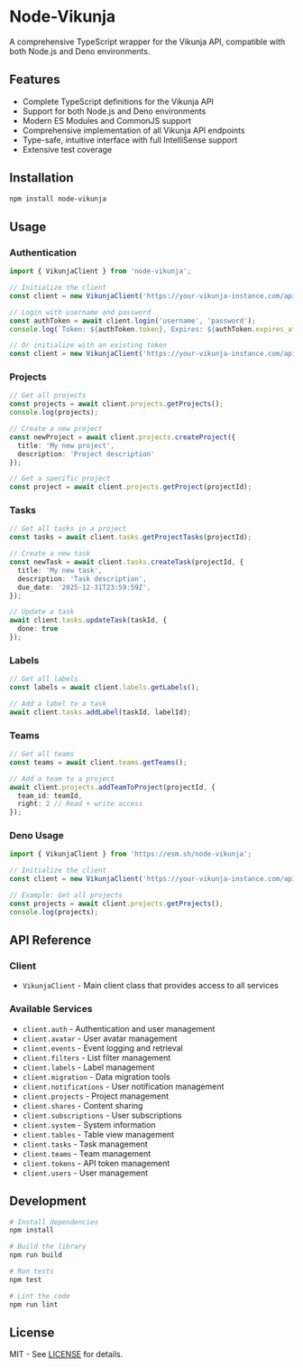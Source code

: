 # Node-Vikunja

A comprehensive TypeScript wrapper for the Vikunja API, compatible with both Node.js and Deno environments.

## Features

- Complete TypeScript definitions for the Vikunja API
- Support for both Node.js and Deno environments
- Modern ES Modules and CommonJS support
- Comprehensive implementation of all Vikunja API endpoints
- Type-safe, intuitive interface with full IntelliSense support
- Extensive test coverage

## Installation

```bash
npm install node-vikunja
```

## Usage

### Authentication

```typescript
import { VikunjaClient } from 'node-vikunja';

// Initialize the client
const client = new VikunjaClient('https://your-vikunja-instance.com/api/v1');

// Login with username and password
const authToken = await client.login('username', 'password');
console.log(`Token: ${authToken.token}, Expires: ${authToken.expires_at}`);

// Or initialize with an existing token
const client = new VikunjaClient('https://your-vikunja-instance.com/api/v1', 'your-token');
```

### Projects

```typescript
// Get all projects
const projects = await client.projects.getProjects();
console.log(projects);

// Create a new project
const newProject = await client.projects.createProject({
  title: 'My new project',
  description: 'Project description'
});

// Get a specific project
const project = await client.projects.getProject(projectId);
```

### Tasks

```typescript
// Get all tasks in a project
const tasks = await client.tasks.getProjectTasks(projectId);

// Create a new task
const newTask = await client.tasks.createTask(projectId, {
  title: 'My new task',
  description: 'Task description',
  due_date: '2025-12-31T23:59:59Z',
});

// Update a task
await client.tasks.updateTask(taskId, {
  done: true
});
```

### Labels

```typescript
// Get all labels
const labels = await client.labels.getLabels();

// Add a label to a task
await client.tasks.addLabel(taskId, labelId);
```

### Teams

```typescript
// Get all teams
const teams = await client.teams.getTeams();

// Add a team to a project
await client.projects.addTeamToProject(projectId, {
  team_id: teamId,
  right: 2 // Read + write access
});
```

### Deno Usage

```typescript
import { VikunjaClient } from 'https://esm.sh/node-vikunja';

// Initialize the client
const client = new VikunjaClient('https://your-vikunja-instance.com/api/v1', 'your-token');

// Example: Get all projects
const projects = await client.projects.getProjects();
console.log(projects);
```

## API Reference

### Client

- `VikunjaClient` - Main client class that provides access to all services

### Available Services

- `client.auth` - Authentication and user management
- `client.avatar` - User avatar management
- `client.events` - Event logging and retrieval
- `client.filters` - List filter management
- `client.labels` - Label management
- `client.migration` - Data migration tools
- `client.notifications` - User notification management
- `client.projects` - Project management
- `client.shares` - Content sharing
- `client.subscriptions` - User subscriptions
- `client.system` - System information
- `client.tables` - Table view management
- `client.tasks` - Task management
- `client.teams` - Team management
- `client.tokens` - API token management
- `client.users` - User management

## Development

```bash
# Install dependencies
npm install

# Build the library
npm run build

# Run tests
npm test

# Lint the code
npm run lint
```

## License

MIT - See [LICENSE](./LICENSE) for details.
